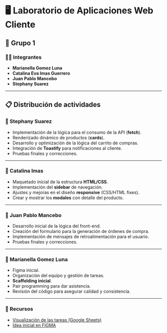 # 🖥️ Laboratorio de Aplicaciones Web Cliente  
## 👥 Grupo 1  

### 👨‍💻 Integrantes  
- **Marianella Gomez Luna**  
- **Catalina Eva Imas Guerrero**  
- **Juan Pablo Mancebo**  
- **Stephany Suarez**  

---

## 📋 Distribución de actividades

### 🔹 Stephany Suarez
- Implementación de la lógica para el consumo de la API (**fetch**).  
- Renderizado dinámico de productos (**cards**).  
- Desarrollo y optimización de la lógica del carrito de compras.  
- Integración de **Toastify** para notificaciones al cliente.  
- Pruebas finales y correcciones.  

---

### 🔹 Catalina Imas
- Maquetado inicial de la estructura **HTML/CSS**.  
- Implementación del **sidebar** de navegación.  
- Ajustes y mejoras en el diseño **responsive** (CSS/HTML fixes).  
- Crear y mostrar los **modales** con detalle del producto.  

---

### 🔹 Juan Pablo Mancebo
- Desarrollo inicial de la lógica del front-end.  
- Creación del formulario para la generación de órdenes de compra.  
- Implementación de mensajes de retroalimentación para el usuario.  
- Pruebas finales y correcciones.  

---

### 🔹 Marianella Gomez Luna
- Figma inicial.  
- Organización del equipo y gestión de tareas.  
- **Scaffolding inicial**.  
- Pair programming para dar asistencia.  
- Revisión del código para asegurar calidad y consistencia.  

---

### 🔗 Recursos  
- [Visualización de las tareas (Google Sheets)](https://docs.google.com/spreadsheets/d/1UIhTEsdzsgzQdZedRgaZIWfTGHimTTCfMg48HMq6474/edit?usp=sharing)  
- [Idea inicial en FIGMA](https://www.figma.com/design/Ut5JxEuRahqcgZHyB13C8S/Lab-Aplicaciones-Web-Cliente?node-id=0-1&t=LV2v2TwEVrNTDre6-1)  
